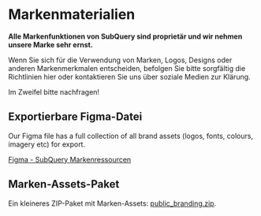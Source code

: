 # Markenmaterialien

**Alle Markenfunktionen von SubQuery sind proprietär und wir nehmen unsere Marke sehr ernst.**

Wenn Sie sich für die Verwendung von Marken, Logos, Designs oder anderen Markenmerkmalen entscheiden, befolgen Sie bitte sorgfältig die Richtlinien hier oder kontaktieren Sie uns über soziale Medien zur Klärung.

Im Zweifel bitte nachfragen!

## Exportierbare Figma-Datei

Our Figma file has a full collection of all brand assets (logos, fonts, colours, imagery etc) for export.

[Figma - SubQuery Markenressourcen](https://www.figma.com/file/AaCXaOcElrlbxq8fz39sJU/SubQuery-Brand-Resources?node-id=3%3A2)

## Marken-Assets-Paket

Ein kleineres ZIP-Paket mit Marken-Assets: [public_branding.zip](https://static.subquery.network/public_branding.zip).
